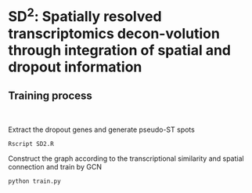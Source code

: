 # SD<sup>2</sup>: Spatially resolved transcriptomics decon-volution through integration of spatial and dropout information

 
## Training process 

<br>

Extract the dropout genes and generate pseudo-ST spots

```
Rscript SD2.R
```

Construct the graph according to the transcriptional similarity and spatial connection and train by GCN

```
python train.py
```

